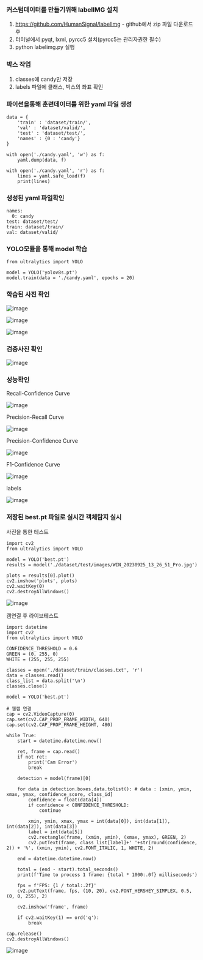 ### 커스텀데이터를 만들기위해 labelIMG 설치
1. https://github.com/HumanSignal/labelImg - github에서 zip 파일 다운로드 후
2. 터미널에서 pyqt, lxml, pyrcc5 설치(pyrcc5는 관리자권한 필수)
3. python labelimg.py 실행

### 박스 작업
1. classes에 candy만 저장
2. labels 파일에 클래스, 박스의 좌표 확인

### 파이썬을통해 훈련데이터를 위한 yaml 파일 생성
```
data = {
    'train' : 'dataset/train/',
    'val' : 'dataset/valid/',
    'test' : 'dataset/test/',
    'names' : {0 : 'candy'}
}

with open('./candy.yaml', 'w') as f:
    yaml.dump(data, f)
    
with open('./candy.yaml', 'r') as f:
    lines = yaml.safe_load(f)
    print(lines)
```

### 생성된 yaml 파일확인
```
names:
  0: candy
test: dataset/test/
train: dataset/train/
val: dataset/valid/
```

### YOLO모듈을 통해 model 학습
```
from ultralytics import YOLO

model = YOLO('yolov8s.pt')
model.train(data = './candy.yaml', epochs = 20)
```

### 학습된 사진 확인

![image](https://github.com/jooyeop/Live_Detection/assets/97720878/0bee67fe-fb20-4006-91af-75e524082838)

![image](https://github.com/jooyeop/Live_Detection/assets/97720878/85f8b475-e1b4-41a8-b7f8-077ba6e492e6)

![image](https://github.com/jooyeop/Live_Detection/assets/97720878/f57d467e-1ec8-4f68-9d18-e033ce0daf9c)


### 검증사진 확인

![image](https://github.com/jooyeop/Live_Detection/assets/97720878/62e77c50-2609-4d50-8ab1-af6716b0c220)


### 성능확인
Recall-Confidence Curve

![image](https://github.com/jooyeop/Live_Detection/assets/97720878/1816d83d-0b15-4176-bb9c-87a9fcc68f22)

Precision-Recall Curve

![image](https://github.com/jooyeop/Live_Detection/assets/97720878/907d7240-5a00-4bd1-bac1-e949fd5a1d14)

Precision-Confidence Curve

![image](https://github.com/jooyeop/Live_Detection/assets/97720878/a56e260e-7793-4095-8838-bf5e26a66a18)

F1-Confidence Curve

![image](https://github.com/jooyeop/Live_Detection/assets/97720878/80393dbc-eda9-4c2b-81d9-1d638c192f4f)

labels

![image](https://github.com/jooyeop/Live_Detection/assets/97720878/e24756de-fa74-41ca-b772-6249600a167f)

### 저장된 best.pt 파일로 실시간 객체탐지 실시
사진을 통한 테스트
```
import cv2
from ultralytics import YOLO

model = YOLO('best.pt')
results = model('./dataset/test/images/WIN_20230925_13_26_51_Pro.jpg')

plots = results[0].plot()
cv2.imshow('plots', plots)
cv2.waitKey(0)
cv2.destroyAllWindows()
```

![image](https://github.com/jooyeop/Live_Detection/assets/97720878/2db9c9c7-0528-41d4-b971-e21a2100ae63)

캠연결 후 라이브테스트
```
import datetime
import cv2
from ultralytics import YOLO

CONFIDENCE_THRESHOLD = 0.6
GREEN = (0, 255, 0)
WHITE = (255, 255, 255)

classes = open('./dataset/train/classes.txt', 'r')
data = classes.read()
class_list = data.split('\n')
classes.close()

model = YOLO('best.pt')

# 웹캠 연결
cap = cv2.VideoCapture(0)
cap.set(cv2.CAP_PROP_FRAME_WIDTH, 640)
cap.set(cv2.CAP_PROP_FRAME_HEIGHT, 480)

while True:
    start = datetime.datetime.now()

    ret, frame = cap.read()
    if not ret:
        print('Cam Error')
        break

    detection = model(frame)[0]

    for data in detection.boxes.data.tolist(): # data : [xmin, ymin, xmax, ymax, confidence_score, class_id]
        confidence = float(data[4])
        if confidence < CONFIDENCE_THRESHOLD:
            continue

        xmin, ymin, xmax, ymax = int(data[0]), int(data[1]), int(data[2]), int(data[3])
        label = int(data[5])
        cv2.rectangle(frame, (xmin, ymin), (xmax, ymax), GREEN, 2)
        cv2.putText(frame, class_list[label]+' '+str(round(confidence, 2)) + '%', (xmin, ymin), cv2.FONT_ITALIC, 1, WHITE, 2)

    end = datetime.datetime.now()

    total = (end - start).total_seconds()
    print(f'Time to process 1 frame: {total * 1000:.0f} milliseconds')

    fps = f'FPS: {1 / total:.2f}'
    cv2.putText(frame, fps, (10, 20), cv2.FONT_HERSHEY_SIMPLEX, 0.5, (0, 0, 255), 2)

    cv2.imshow('frame', frame)

    if cv2.waitKey(1) == ord('q'):
        break

cap.release()
cv2.destroyAllWindows()
```

![image](https://github.com/jooyeop/Live_Detection/assets/97720878/c865a158-56d6-4960-b047-8ed9c284807b)




